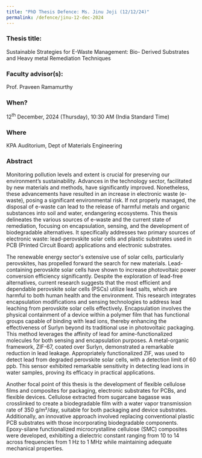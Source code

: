 ```yaml
---
title: "PhD Thesis Defence: Ms. Jinu Joji (12/12/24)"
permalink: /defence/jinu-12-dec-2024
---
```

### Thesis title:
Sustainable Strategies for E-Waste Management: Bio- Derived Substrates and Heavy metal Remediation Techniques

### Faculty advisor(s):
Prof. Praveen Ramamurthy

### When?
12<sup>th</sup> December, 2024 (Thursday), 10:30 AM (India Standard Time)

### Where
KPA Auditorium, Dept of Materials Engineering

### Abstract
Monitoring pollution levels and extent is crucial for preserving our environment’s sustainability. Advances in the technology sector, facilitated by new materials and methods, have significantly improved.  Nonetheless, these advancements have resulted in an increase in electronic waste (e-waste), posing a significant environmental risk. If not properly managed, the disposal of e-waste can lead to the release of harmful metals and organic substances into soil and water, endangering ecosystems. This thesis delineates the various sources of e-waste and the current state of remediation, focusing on encapsulation, sensing, and the development of biodegradable alternatives. It specifically addresses two primary sources of electronic waste: lead-perovskite solar cells and plastic substrates used in PCB (Printed Circuit Board)  applications and electronic substrates.

 The renewable energy sector's extensive use of solar cells, particularly perovskites, has propelled forward the search for new materials.  Lead-containing perovskite solar cells have shown to increase photovoltaic power conversion efficiency significantly. Despite the exploration of lead-free alternatives, current research suggests that the most efficient and dependable perovskite solar cells (PSCs) utilize lead salts, which are harmful to both human health and the environment.  This research integrates encapsulation modifications and sensing technologies to address lead leaching from perovskite solar cells effectively. Encapsulation involves the physical containment of a device within a polymer film that has functional groups capable of binding with lead ions, thereby enhancing the effectiveness of Surlyn beyond its traditional use in photovoltaic packaging. This method leverages the affinity of lead for amine-functionalized molecules for both sensing and encapsulation purposes. A metal-organic framework, ZIF-67, coated over Surlyn, demonstrated a remarkable reduction in lead leakage.  Appropriately functionalized ZIF, was used to detect lead from degraded perovskite solar cells, with a detection limit of 60 ppb. This sensor exhibited remarkable sensitivity in detecting lead ions in water  samples, proving its efficacy in practical applications.

 Another focal point of this thesis is the development of flexible cellulose films and composites for packaging, electronic substrates for PCBs, and flexible devices. Cellulose extracted from sugarcane bagasse was crosslinked to create a biodegradable film with a water vapor transmission rate of 350 g/m²/day, suitable for both packaging and device substrates. Additionally, an innovative approach involved replacing conventional plastic PCB substrates with those incorporating biodegradable components. Epoxy-silane functionalized microcrystalline cellulose (SMC) composites were developed, exhibiting a dielectric constant ranging from 10 to 14 across frequencies from 1 Hz to 1 MHz  while maintaining adequate mechanical properties.